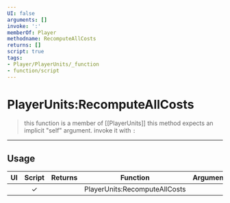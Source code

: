 ```yaml
---
UI: false
arguments: []
invoke: ':'
memberOf: Player
methodname: RecomputeAllCosts
returns: []
script: true
tags:
- Player/PlayerUnits/_function
- function/script
---
```

# PlayerUnits:RecomputeAllCosts
> this function is a member of [[PlayerUnits]]
> this method expects an implicit "self" argument. invoke it with `:`
-----
## Usage
|  UI | Script | Returns | Function | Arguments |
|:---:|:------:|-------:|:--------:|:---------|
| |✓||PlayerUnits:RecomputeAllCosts||
